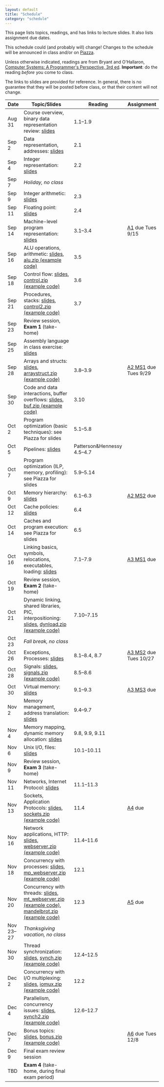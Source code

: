 ```yaml
---
layout: default
title: "Schedule"
category: "schedule"
---
```


This page lists topics, readings, and has links to lecture slides.  It also lists assignment due dates.

This schedule could (and probably will) change!  Changes to the schedule will be announced in class and/or on [Piazza](https://piazza.com/jhu/fall2020/601229).

Unless otherwise indicated, readings are from Bryant and O'Hallaron, [Computer Systems: A Programmer's Perspective, 3rd ed](https://csapp.cs.cmu.edu/).  **Important**: do the reading *before* you come to class.

The links to slides are provided for reference.  In general, there is no guarantee that they will be posted before class, or that their content will not change.

Date               | Topic/Slides | Reading | Assignment
------------------ | ------------ | ------- | ----------
Aug 31             | Course overview, binary data representation review: [slides](lectures/lecture01-public.pdf) | 1.1–1.9
Sep 2              | Data representation, addresses: [slides](lectures/lecture02-public.pdf) | 2.1
Sep 4              | Integer representation: [slides](lectures/lecture03-public.pdf) | 2.2
Sep 7              | *Holiday, no class*
Sep 9              | Integer arithmetic: [slides](lectures/lecture04-public.pdf) | 2.3 |
Sep 11             | Floating point: [slides](lectures/lecture05-public.pdf) | 2.4 |
Sep 14             | Machine-level program representation: [slides](lectures/lecture06-public.pdf) | 3.1–3.4 | [A1](assign/assign01.html) due Tues 9/15
Sep 16             | ALU operations, arithmetic: [slides](lectures/lecture07-public.pdf), [alu.zip (example code)](lectures/alu.zip) | 3.5
Sep 18             | Control flow: [slides](lectures/lecture08-public.pdf), [control.zip (example code)](lectures/control.zip) | 3.6 |
Sep 21             | Procedures, stacks: [slides](lectures/lecture09-public.pdf), [control2.zip (example code)](lectures/control2.zip) | 3.7
Sep 23             | Review session, **Exam 1** (take-home)
Sep 25             | Assembly language in class exercise: [slides](lectures/assembly-public.pdf)
Sep 28             | Arrays and structs: [slides](lectures/lecture10-public.pdf), [arraystruct.zip (example code)](lectures/arraystruct.zip) | 3.8–3.9 | [A2 MS1](assign/assign02.html) due Tues 9/29
Sep 30             | Code and data interactions, buffer overflows: [slides](lectures/lecture11-public.pdf), [buf.zip (example code)](lectures/buf.zip) | 3.10
Oct 2              | Program optimization (basic techniques): see Piazza for slides | 5.1–5.8 |
Oct 5              | Pipelines: [slides](lectures/lecture13-public.pdf) | Patterson&amp;Hennessy 4.5–4.7
Oct 7              | Program optimization (ILP, memory, profiling): see Piazza for slides | 5.9–5.14 |
Oct 9              | Memory hierarchy: [slides](lectures/lecture15-public.pdf) | 6.1–6.3 | [A2 MS2](assign/assign02.html) due
Oct 12             | Cache policies: [slides](lectures/lecture16-public.pdf) | 6.4
Oct 14             | Caches and program execution: see Piazza for slides | 6.5 |
Oct 16             | Linking basics, symbols, relocations, executables, loading: [slides](lectures/lecture18-public.pdf) | 7.1–7.9 | [A3 MS1](assign/assign03.html) due
Oct 19             | Review session, **Exam 2** (take-home)
Oct 21             | Dynamic linking, shared libraries, PIC, interpositioning: [slides](lectures/lecture19-public.pdf), [dynload.zip (example code)](lectures/dynload.zip) | 7.10–7.15 |
Oct 23             | *Fall break, no class*
Oct 26             | Exceptions, Processes: [slides](lectures/lecture20-public.pdf) | 8.1–8.4, 8.7 | [A3 MS2](assign/assign03.html) due Tues 10/27
Oct 28             | Signals: [slides](lectures/lecture21-public.pdf), [signals.zip (example code)](lectures/signals.zip) | 8.5–8.6 |
Oct 30             | Virtual memory: [slides](lectures/lecture22-public.pdf) | 9.1–9.3 | [A3 MS3](assign/assign03.html) due
Nov 2              | Memory management, address translation: [slides](lectures/lecture23-public.pdf) | 9.4–9.7
Nov 4              | Memory mapping, dynamic memory allocation: [slides](lectures/lecture24-public.pdf) | 9.8, 9.9, 9.11 |
Nov 6              | Unix I/O, files: [slides](lectures/lecture25-public.pdf) | 10.1–10.11 |
Nov 9              | Review session, **Exam 3** (take-home)
Nov 11             | Networks, Internet Protocol: [slides](lectures/lecture26-public.pdf) | 11.1–11.3 |
Nov 13             | Sockets, Application Protocols: [slides](lectures/lecture27-public.pdf), [sockets.zip (example code)](lectures/sockets.zip) | 11.4 | [A4](assign/assign04.html) due
Nov 16             | Network applications, HTTP: [slides](lectures/lecture28-public.pdf), [webserver.zip (example code)](lectures/webserver.zip) | 11.4–11.6 | 
Nov 18             | Concurrency with processes: [slides](lectures/lecture29-public.pdf), [mp\_webserver.zip (example code)](lectures/mp_webserver.zip) | 12.1 |
Nov 20             | Concurrency with threads: [slides](lectures/lecture30-public.pdf), [mt\_webserver.zip (example code)](lectures/mt_webserver.zip), [mandelbrot.zip (example code)](lectures/mandelbrot.zip) | 12.3 | [A5](assign/assign05.html) due
Nov 23–27          | *Thanksgiving vacation, no class*
Nov 30             | Thread synchronization: [slides](lectures/lecture31-public.pdf), [synch.zip (example code)](lectures/synch.zip) | 12.4–12.5
Dec 2              | Concurrency with I/O multiplexing: [slides](lectures/lecture32-public.pdf), [iomux.zip (example code)](lectures/iomux.zip) | 12.2 |
Dec 4              | Parallelism, concurrency issues: [slides](lectures/lecture33-public.pdf), [synch2.zip (example code)](lectures/synch2.zip) | 12.6–12.7 |
Dec 7              | Bonus topics: [slides](lectures/lecture34-public.pdf), [bonus.zip (example code)](lectures/bonus.zip) | | [A6](assign/assign06.html) due Tues 12/8
Dec 9              | Final exam review session | |
TBD                | **Exam 4** (take-home, during final exam period)
